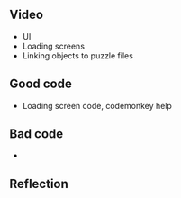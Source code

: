 ## Video
- UI
- Loading screens
- Linking objects to puzzle files

## Good code
- Loading screen code, codemonkey help


## Bad code
- 

## Reflection
